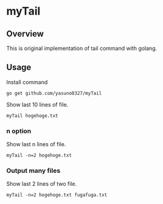 # myTail

## Overview
This is original implementation of tail command with golang.

## Usage

Install command

```shell
go get github.com/yasuno0327/myTail
```

Show last 10 lines of file.

```shell
myTail hogehoge.txt
```

### n option

Show last n lines of file.

```
myTail -n=2 hogehoge.txt
```

### Output many files

Show last 2 lines of two file.

```
myTail -n=2 hogehoge.txt fugafuga.txt
```